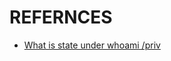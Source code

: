 # REFERNCES 

+ [What is state under whoami /priv](https://social.technet.microsoft.com/Forums/ie/en-US/e24a35b3-fb72-4918-8e51-562e2ad8d8f5/what-is-the-state-column-returned-by-whoami-priv?forum=winserversecurity)
